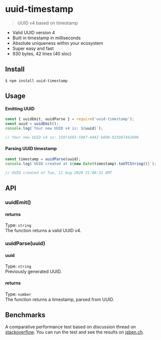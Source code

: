 # uuid-timestamp
> UUID v4 based on timestamp

- Valid UUID version 4
- Built in timestamp in milliseconds
- Absolute uniqueness within your ecosystem
- Super easy and fast
- 930 bytes, 42 lines (40 sloc)

## Install
```
$ npm install uuid-timestamp
```

## Usage
#### Emitting UUID
```js
const { uuidEmit, uuidParse } = require('uuid-timestamp');
const uuid = uuidEmit();
console.log(`Your new UUID v4 is: ${uuid}`);

// Your new UUID v4 is: 15971692-5987-4442-b890-925987442890
```
#### Parsing UUID timestamp
```js
const timestamp = uuidParse(uuid);
console.log(`UUID created at ${new Date(timestamp).toUTCString()}`);

// UUID created at Tue, 11 Aug 2020 21:06:31 GMT
```

## API
### uuidEmit()

#### returns
Type: `string`  
The function returns a valid UUID v4.

### uuidParse(uuid)
#### uuid
Type: `string`  
Previously generated UUID.

#### returns
Type: `number`  
The function returns a timestamp, parsed from UUID.

## Benchmarks
A comparative performance test based on discussion thread on [stackoverflow](https://stackoverflow.com/questions/105034/how-to-create-guid-uuid/). You can run the test and see the results on [jsben.ch](https://jsben.ch/bvtX3).
